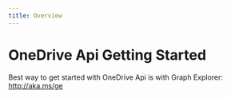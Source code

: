 ```yaml
---
title: Overview
---
```


# OneDrive Api Getting Started

Best way to get started with OneDrive Api is with Graph Explorer:
http://aka.ms/ge
